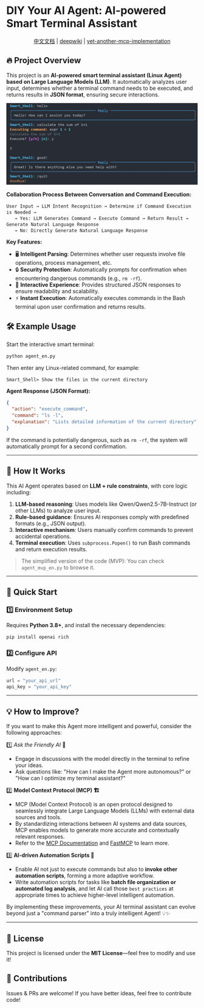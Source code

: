 # DIY Your AI Agent: AI-powered Smart Terminal Assistant  

<p align="center">
  <a href="./README_CN.md">中文文档</a> |
  <a href="https://deepwiki.com/whitejoce/DIY-your-AI-agent">deepwiki</a> |
  <a href="https://github.com/whitejoce/mcp_agent">yet-another-mcp-implementation</a>
</p>


## 🔥 Project Overview  

This project is an **AI-powered smart terminal assistant (Linux Agent) based on Large Language Models (LLM)**. It automatically analyzes user input, determines whether a terminal command needs to be executed, and returns results in **JSON format**, ensuring secure interactions.  

<img src="./img/test_en.png" alt="Example">

**Collaboration Process Between Conversation and Command Execution:**  
```plaintext
User Input → LLM Intent Recognition → Determine if Command Execution is Needed →  
   → Yes: LLM Generates Command → Execute Command → Return Result → Generate Natural Language Response  
   → No: Directly Generate Natural Language Response  
```
**Key Features:**  
- 🖥 **Intelligent Parsing**: Determines whether user requests involve file operations, process management, etc.  
- 🔒 **Security Protection**: Automatically prompts for confirmation when encountering dangerous commands (e.g., `rm -rf`).  
- 🔄 **Interactive Experience**: Provides structured JSON responses to ensure readability and scalability.  
- ⚡ **Instant Execution**: Automatically executes commands in the Bash terminal upon user confirmation and returns results.  

## 🛠 Example Usage  

Start the interactive smart terminal:  
```bash
python agent_en.py
```
Then enter any Linux-related command, for example:  

```plaintext
Smart_Shell> Show the files in the current directory
```

**Agent Response (JSON Format):**  
```json
{
  "action": "execute_command",
  "command": "ls -l",
  "explanation": "Lists detailed information of the current directory"
}
```
If the command is potentially dangerous, such as `rm -rf`, the system will automatically prompt for a second confirmation.  

---

## 📖 How It Works  

This AI Agent operates based on **LLM + rule constraints**, with core logic including:  

1. **LLM-based reasoning**: Uses models like Qwen/Qwen2.5-7B-Instruct (or other LLMs) to analyze user input.  
2. **Rule-based guidance**: Ensures AI responses comply with predefined formats (e.g., JSON output).  
3. **Interactive mechanism**: Users manually confirm commands to prevent accidental operations.  
4. **Terminal execution**: Uses `subprocess.Popen()` to run Bash commands and return execution results.  

> The simplified version of the code (MVP): You can check `agent_mvp_en.py` to browse it.
---

## 🚀 Quick Start  

### 1️⃣ **Environment Setup**  

Requires **Python 3.8+**, and install the necessary dependencies:  
```bash
pip install openai rich
```  

### 2️⃣ **Configure API**  

Modify `agent_en.py`:  
```python
url = "your_api_url"
api_key = "your_api_key"
```  

---

## 💡 How to Improve?  

If you want to make this Agent more intelligent and powerful, consider the following approaches:  

1️⃣ *Ask the Friendly AI* 🤖  
   - Engage in discussions with the model directly in the terminal to refine your ideas.  
   - Ask questions like: "How can I make the Agent more autonomous?" or "How can I optimize my terminal assistant?"  

2️⃣ **Model Context Protocol (MCP) 🏗️**  
   - MCP (Model Context Protocol) is an open protocol designed to seamlessly integrate Large Language Models (LLMs) with external data sources and tools.  
   - By standardizing interactions between AI systems and data sources, MCP enables models to generate more accurate and contextually relevant responses.  
   - Refer to the [MCP Documentation](https://modelcontextprotocol.io/introduction) and [FastMCP](https://gofastmcp.com/getting-started/welcome) to learn more.  

3️⃣ **AI-driven Automation Scripts 🚀**  
   - Enable AI not just to execute commands but also to **invoke other automation scripts**, forming a more adaptive workflow.  
   - Write automation scripts for tasks like **batch file organization or automated log analysis**, and let AI call those `best practices` at appropriate times to achieve higher-level intelligent automation.  

By implementing these improvements, your AI terminal assistant can evolve beyond just a "command parser" into a truly intelligent Agent! 💡✨  

---

## 📜 License  

This project is licensed under the **MIT License**—feel free to modify and use it!  

## 🤝 Contributions  

Issues & PRs are welcome! If you have better ideas, feel free to contribute code!  
